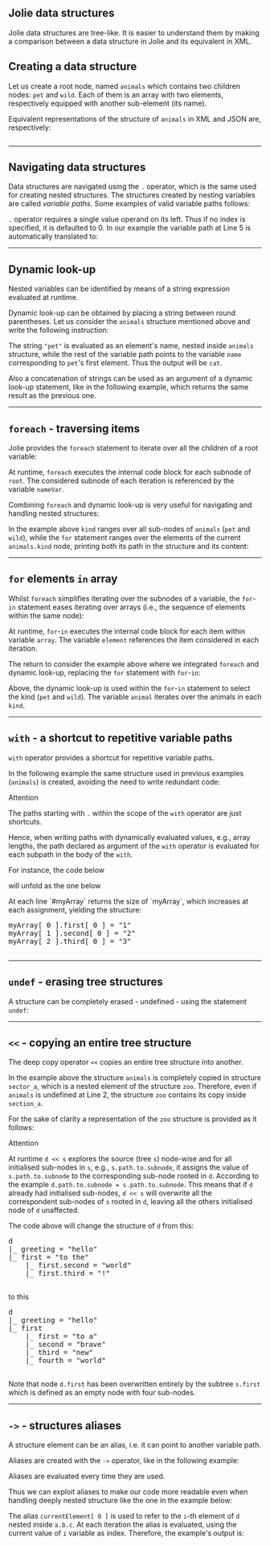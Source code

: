 ## Jolie data structures

Jolie data structures are tree-like. It is easier to understand them by making a comparison between a data structure in Jolie and its equivalent in XML.

## Creating a data structure

Let us create a root node, named `animals` which contains two children nodes: `pet` and `wild`. Each of them is an array with two elements, respectively equipped with another sub-element (its name).

<div class="code" src="data_structures_1.ol"></div>

Equivalent representations of the structure of `animals` in XML and JSON are, respectively:

<div style="overflow:auto"><div style="width:49%; float:left;"><div class="code" src="data_structures_1.xml"></div></div><div style="width:49%; float:left;"><div class="code" src="data_structures_1.json"></div></div></div>

---

## Navigating data structures

Data structures are navigated using the `.` operator, which is the same used for creating nested structures. The structures created by nesting variables are called *variable paths*. Some examples of valid variable paths follows:

<div class="code" src="data_structures_2.ol"></div>

`.` operator requires a single value operand on its left. Thus if no index is specified, it is defaulted to 0. In our example the variable path at Line 5 is automatically translated to:

<div class="code" src="data_structures_3.ol"></div>

---

## Dynamic look-up

Nested variables can be identified by means of a string expression evaluated at runtime.

Dynamic look-up can be obtained by placing a string between round parentheses. Let us consider the `animals` structure mentioned above and write the following instruction:

<div class="code" src="data_structures_4.ol"></div>

The string `"pet"` is evaluated as an element's name, nested inside `animals` structure, while the rest of the variable path points to the variable `name` corresponding to `pet`'s first element. Thus the output will be `cat`.

Also a concatenation of strings can be used as an argument of a dynamic look-up statement, like in the following example, which returns the same result as the previous one.

<div class="code" src="data_structures_5.ol"></div>

---

## `foreach` - traversing items 

Jolie provides the `foreach` statement to iterate over all the children of a root variable:

<div class="syntax" src="syntax_data_structures_1.ol"></div>

At runtime, `foreach` executes the internal code block for each subnode of `root`. The considered subnode of each iteration is referenced by the variable `nameVar`.

Combining `foreach` and dynamic look-up is very useful for navigating and handling nested structures:

<div class="code" src="data_structures_6.ol"></div>

In the example above `kind` ranges over all sub-nodes of `animals` (`pet` and `wild`), while the `for` statement ranges over the elements of the current `animals.kind` node, printing both its path in the structure and its content:

<div class="code" src="data_structures_6_out.ol"></div>

---

## `for` elements `in` array

Whilst `foreach` simplifies iterating over the subnodes of a variable, the `for`-`in` statement eases iterating over arrays (i.e., the sequence of elements within the same node):

<div class="syntax" src="syntax_data_structures_2.ol"></div>

At runtime, `for`-`in` executes the internal code block for each item within variable `array`. The variable `element` references the item considered in each iteration.

The return to consider the example above where we integrated `foreach` and dynamic look-up, replacing the `for` statement with `for`-`in`:

<div class="code" src="data_structures_12.ol"></div>

Above, the dynamic look-up is used within the `for`-`in` statement to select the kind (`pet` and `wild`). The variable `animal` iterates over the animals in each `kind`.

---

## `with` - a shortcut to repetitive variable paths

`with` operator provides a shortcut for repetitive variable paths.

In the following example the same structure used in previous examples (`animals`) is created, avoiding the need to write redundant code:

<div class="code" src="data_structures_7.ol"></div>

<div class="panel panel-primary">
  <div class="panel-heading">
    <p class="panel-title">Attention</p>
  </div>
  <div class="panel-body">
    <p>The paths starting with <code>.</code> within the scope of the <code>with</code> operator are just shortcuts.</p>
    <p>Hence, when writing paths with dynamically evaluated values, e.g., array lengths, the path declared as argument of the <code>with</code> operator is evaluated for each subpath in the body of the <code>with</code>.</p>
    <p>For instance, the code below</p>
    <div class="code" src="data_structures_7_1.ol"></div>
    <p>will unfold as the one below</p>
    <div class="code" src="data_structures_7_2.ol"></div>
    <p>At each line `#myArray` returns the size of `myArray`, which increases at each assignment, yielding the structure:</p>
    <pre>
myArray[ 0 ].first[ 0 ] = "1"
myArray[ 1 ].second[ 0 ] = "2"
myArray[ 2 ].third[ 0 ] = "3"
    </pre>
  </div>
</div>

---

## `undef` - erasing tree structures

A structure can be completely erased - undefined - using the statement `undef`:

<div class="code" src="data_structures_9.ol"></div>

---

## `<<` - copying an entire tree structure

The deep copy operator `<<` copies an entire tree structure into another.

<div class="code" src="data_structures_8.ol"></div>

In the example above the structure `animals` is completely copied in structure `sector_a`, which is a nested element of the structure `zoo`. Therefore, even if `animals` is undefined at Line 2, the structure `zoo` contains its copy inside `section_a`. 

For the sake of clarity a representation of the `zoo` structure is provided as it follows:

<div class="code" src="data_structures_8.xml"></div>

<div class="panel panel-primary">
  <div class="panel-heading">
    <p class="panel-title">Attention</p>
  </div>
  <div class="panel-body">
    <p>At runtime <code>d << s</code> explores the source (tree <code>s</code>) node-wise and for all initialised sub-nodes in <code>s</code>, e.g., <code>s.path.to.subnode</code>, it assigns the value of <code>s.path.to.subnode</code> to the corresponding sub-node rooted in <code>d</code>. According to the example <code>d.path.to.subnode = s.path.to.subnode</code>.
    This means that if <code>d</code> already had initialised sub-nodes, <code>d << s</code> will overwrite all the correspondent sub-nodes of <code>s</code> rooted in <code>d</code>, leaving all the others initialised node of <code>d</code> unaffected.
    </p>
    <div class="code" src="data_structures_8_1.ol"></div>
    <p>The code above will change the structure of <code>d</code> from this:</p>
    <pre>
d
|_ greeting = "hello"
|_ first = "to the"
	|_ first.second = "world"
	|_ first.third = "!"
    </pre>
    <p>to this</p>
    <pre>
d
|_ greeting = "hello"
|_ first
	|_ first = "to a"
	|_ second = "brave"
	|_ third = "new"
	|_ fourth = "world"
    </pre>
    <p>Note that node <code>d.first</code> has been overwritten entirely by the subtree <code>s.first</code> which is defined as an empty node with four sub-nodes.</p>
  </div>
</div>


---


## `->` - structures aliases

A structure element can be an alias, i.e. it can point to another variable path.

Aliases are created with the `->` operator, like in the following example:

<div class="code" src="data_structures_10.ol"></div>

<div class="attention"><p>Aliases are evaluated every time they are used.</p></div>

Thus we can exploit aliases to make our code more readable even when handling deeply nested structure like the one in the example below:

<div class="code" src="data_structures_11.ol"></div>

The alias `currentElement[ 0 ]` is used to refer to the `i`-th element of `d` nested inside `a.b.c`. At each iteration the alias is evaluated, using the current value of `i` variable as index. Therefore, the example's output is:

<div class="code" src="data_structures_11_out.ol"></div>

